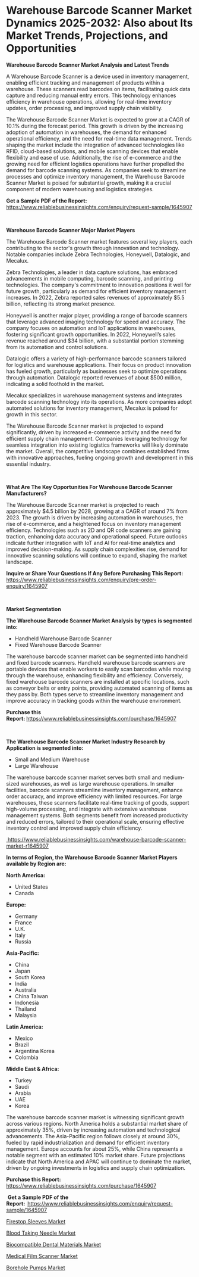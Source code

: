 <p><h1>Warehouse Barcode Scanner Market Dynamics 2025-2032: Also about Its Market Trends, Projections, and Opportunities</h1></p><p><strong>Warehouse Barcode Scanner Market Analysis and Latest Trends</strong></p>
<p><p>A Warehouse Barcode Scanner is a device used in inventory management, enabling efficient tracking and management of products within a warehouse. These scanners read barcodes on items, facilitating quick data capture and reducing manual entry errors. This technology enhances efficiency in warehouse operations, allowing for real-time inventory updates, order processing, and improved supply chain visibility.</p><p>The Warehouse Barcode Scanner Market is expected to grow at a CAGR of 10.1% during the forecast period. This growth is driven by the increasing adoption of automation in warehouses, the demand for enhanced operational efficiency, and the need for real-time data management. Trends shaping the market include the integration of advanced technologies like RFID, cloud-based solutions, and mobile scanning devices that enable flexibility and ease of use. Additionally, the rise of e-commerce and the growing need for efficient logistics operations have further propelled the demand for barcode scanning systems. As companies seek to streamline processes and optimize inventory management, the Warehouse Barcode Scanner Market is poised for substantial growth, making it a crucial component of modern warehousing and logistics strategies.</p></p>
<p><strong>Get a Sample PDF of the Report:&nbsp;</strong> <a href="https://www.reliablebusinessinsights.com/enquiry/request-sample/1645907?utm_campaign=1113&utm_medium=2&utm_source=Github&utm_content=ia&utm_term=10042025&utm_id=warehouse-barcode-scanner">https://www.reliablebusinessinsights.com/enquiry/request-sample/1645907</a></p>
<p>&nbsp;</p>
<p><strong>Warehouse Barcode Scanner Major Market Players</strong></p>
<p><p>The Warehouse Barcode Scanner market features several key players, each contributing to the sector's growth through innovation and technology. Notable companies include Zebra Technologies, Honeywell, Datalogic, and Mecalux. </p><p>Zebra Technologies, a leader in data capture solutions, has embraced advancements in mobile computing, barcode scanning, and printing technologies. The company's commitment to innovation positions it well for future growth, particularly as demand for efficient inventory management increases. In 2022, Zebra reported sales revenues of approximately $5.5 billion, reflecting its strong market presence.</p><p>Honeywell is another major player, providing a range of barcode scanners that leverage advanced imaging technology for speed and accuracy. The company focuses on automation and IoT applications in warehouses, fostering significant growth opportunities. In 2022, Honeywell’s sales revenue reached around $34 billion, with a substantial portion stemming from its automation and control solutions.</p><p>Datalogic offers a variety of high-performance barcode scanners tailored for logistics and warehouse applications. Their focus on product innovation has fueled growth, particularly as businesses seek to optimize operations through automation. Datalogic reported revenues of about $500 million, indicating a solid foothold in the market.</p><p>Mecalux specializes in warehouse management systems and integrates barcode scanning technology into its operations. As more companies adopt automated solutions for inventory management, Mecalux is poised for growth in this sector.</p><p>The Warehouse Barcode Scanner market is projected to expand significantly, driven by increased e-commerce activity and the need for efficient supply chain management. Companies leveraging technology for seamless integration into existing logistics frameworks will likely dominate the market. Overall, the competitive landscape combines established firms with innovative approaches, fueling ongoing growth and development in this essential industry.</p></p>
<p>&nbsp;</p>
<p><strong>What Are The Key Opportunities For Warehouse Barcode Scanner Manufacturers?</strong></p>
<p><p>The Warehouse Barcode Scanner market is projected to reach approximately $4.5 billion by 2028, growing at a CAGR of around 7% from 2023. The growth is driven by increasing automation in warehouses, the rise of e-commerce, and a heightened focus on inventory management efficiency. Technologies such as 2D and QR code scanners are gaining traction, enhancing data accuracy and operational speed. Future outlooks indicate further integration with IoT and AI for real-time analytics and improved decision-making. As supply chain complexities rise, demand for innovative scanning solutions will continue to expand, shaping the market landscape.</p></p>
<p><strong>Inquire or Share Your Questions If Any Before Purchasing This Report:</strong> <a href="https://www.reliablebusinessinsights.com/enquiry/pre-order-enquiry/1645907?utm_campaign=1113&utm_medium=2&utm_source=Github&utm_content=ia&utm_term=10042025&utm_id=warehouse-barcode-scanner">https://www.reliablebusinessinsights.com/enquiry/pre-order-enquiry/1645907</a></p>
<p>&nbsp;</p>
<p><strong>Market Segmentation</strong></p>
<p><strong>The Warehouse Barcode Scanner Market Analysis by types is segmented into:</strong></p>
<p><ul><li>Handheld Warehouse Barcode Scanner</li><li>Fixed Warehouse Barcode Scanner</li></ul></p>
<p><p>The warehouse barcode scanner market can be segmented into handheld and fixed barcode scanners. Handheld warehouse barcode scanners are portable devices that enable workers to easily scan barcodes while moving through the warehouse, enhancing flexibility and efficiency. Conversely, fixed warehouse barcode scanners are installed at specific locations, such as conveyor belts or entry points, providing automated scanning of items as they pass by. Both types serve to streamline inventory management and improve accuracy in tracking goods within the warehouse environment.</p></p>
<p><strong>Purchase this Report:&nbsp;</strong><a href="https://www.reliablebusinessinsights.com/purchase/1645907?utm_campaign=1113&utm_medium=2&utm_source=Github&utm_content=ia&utm_term=10042025&utm_id=warehouse-barcode-scanner">https://www.reliablebusinessinsights.com/purchase/1645907</a></p>
<p>&nbsp;</p>
<p><strong>The Warehouse Barcode Scanner Market Industry Research by Application is segmented into:</strong></p>
<p><ul><li>Small and Medium Warehouse</li><li>Large Warehouse</li></ul></p>
<p><p>The warehouse barcode scanner market serves both small and medium-sized warehouses, as well as large warehouse operations. In smaller facilities, barcode scanners streamline inventory management, enhance order accuracy, and improve efficiency with limited resources. For large warehouses, these scanners facilitate real-time tracking of goods, support high-volume processing, and integrate with extensive warehouse management systems. Both segments benefit from increased productivity and reduced errors, tailored to their operational scale, ensuring effective inventory control and improved supply chain efficiency.</p></p>
<p><a href="https://www.reliablebusinessinsights.com/warehouse-barcode-scanner-market-r1645907?utm_campaign=1113&utm_medium=2&utm_source=Github&utm_content=ia&utm_term=10042025&utm_id=warehouse-barcode-scanner">&nbsp;https://www.reliablebusinessinsights.com/warehouse-barcode-scanner-market-r1645907</a></p>
<p><strong>In terms of Region, the Warehouse Barcode Scanner Market Players available by Region are:</strong></p>
<p>
    <p> <strong> North America: </strong>
        <ul>
            <li>United States</li>
            <li>Canada</li>
        </ul>
        </p> 
    <p> <strong> Europe: </strong>
        <ul>
            <li>Germany</li>
            <li>France</li>
            <li>U.K.</li>
            <li>Italy</li>
            <li>Russia</li>
        </ul>
        </p> 
    <p> <strong> Asia-Pacific: </strong>
        <ul>
            <li>China</li>
            <li>Japan</li>
            <li>South Korea</li>
            <li>India</li>
            <li>Australia</li>
            <li>China Taiwan</li>
            <li>Indonesia</li>
            <li>Thailand</li>
            <li>Malaysia</li>
        </ul>
        </p> 
    <p> <strong> Latin America: </strong>
        <ul>
            <li>Mexico</li>
            <li>Brazil</li>
            <li>Argentina Korea</li>
            <li>Colombia</li>
        </ul>
        </p> 
    <p> <strong> Middle East & Africa: </strong>
        <ul>
            <li>Turkey</li>
            <li>Saudi</li>
            <li>Arabia</li>
            <li>UAE</li>
            <li>Korea</li>
        </ul>
    </p>
    </p>
<p><p>The warehouse barcode scanner market is witnessing significant growth across various regions. North America holds a substantial market share of approximately 35%, driven by increasing automation and technological advancements. The Asia-Pacific region follows closely at around 30%, fueled by rapid industrialization and demand for efficient inventory management. Europe accounts for about 25%, while China represents a notable segment with an estimated 10% market share. Future projections indicate that North America and APAC will continue to dominate the market, driven by ongoing investments in logistics and supply chain optimization.</p></p>
<p><strong>Purchase this Report: </strong><a href="https://www.reliablebusinessinsights.com/purchase/1645907?utm_campaign=1113&utm_medium=2&utm_source=Github&utm_content=ia&utm_term=10042025&utm_id=warehouse-barcode-scanner">https://www.reliablebusinessinsights.com/purchase/1645907</a></p>
<p>&nbsp;<strong>Get a Sample PDF of the Report:&nbsp;&nbsp;</strong><a href="https://www.reliablebusinessinsights.com/enquiry/request-sample/1645907?utm_campaign=1113&utm_medium=2&utm_source=Github&utm_content=ia&utm_term=10042025&utm_id=warehouse-barcode-scanner">https://www.reliablebusinessinsights.com/enquiry/request-sample/1645907</a></p>
<p><strong></strong></p>
<p><p><a href="https://github.com/hatlepigna2s/Market-Research-Report-List-1/blob/main/firestop-sleeves-market.md?utm_campaign=1113&utm_medium=2&utm_source=Github&utm_content=ia&utm_term=10042025&utm_id=warehouse-barcode-scanner">Firestop Sleeves Market</a></p><p><a href="https://www.linkedin.com/pulse/rising-trends-blood-taking-needle-market-projected-growth-12-bflse?utm_campaign=1113&utm_medium=2&utm_source=Github&utm_content=ia&utm_term=10042025&utm_id=warehouse-barcode-scanner">Blood Taking Needle Market</a></p><p><a href="https://www.linkedin.com/pulse/projected-revenue-market-growth-biocompatible-dental-materials-74tme?utm_campaign=1113&utm_medium=2&utm_source=Github&utm_content=ia&utm_term=10042025&utm_id=warehouse-barcode-scanner">Biocompatible Dental Materials Market</a></p><p><a href="https://www.linkedin.com/pulse/medical-film-scanner-market-growth-2025-2032-factors-behind-vkwvf?utm_campaign=1113&utm_medium=2&utm_source=Github&utm_content=ia&utm_term=10042025&utm_id=warehouse-barcode-scanner">Medical Film Scanner Market</a></p><p><a href="https://github.com/stunzkocotpv/Market-Research-Report-List-1/blob/main/borehole-pumps-market.md?utm_campaign=1113&utm_medium=2&utm_source=Github&utm_content=ia&utm_term=10042025&utm_id=warehouse-barcode-scanner">Borehole Pumps Market</a></p></p>